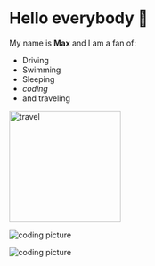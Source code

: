 # Hello everybody 👋

My name is **Max** and I am a fan of:
- Driving
- Swimming 
- Sleeping
- _coding_
- and traveling 

<img src="https://images.pexels.com/photos/1266810/pexels-photo-1266810.jpeg?auto=compress&cs=tinysrgb&w=1260&h=750&dpr=2" alt="travel" width="200px" height="200px"/>

![coding picture](<img scr="https://images.pexels.com/photos/1266810/pexels-photo-1266810.jpeg?auto=compress&cs=tinysrgb&w=1260&h=750&dpr=2" width="50px">)

![coding picture](https://images.pexels.com/photos/1266810/pexels-photo-1266810.jpeg?auto=compress&cs=tinysrgb&w=1260&h=750&dpr=2)
